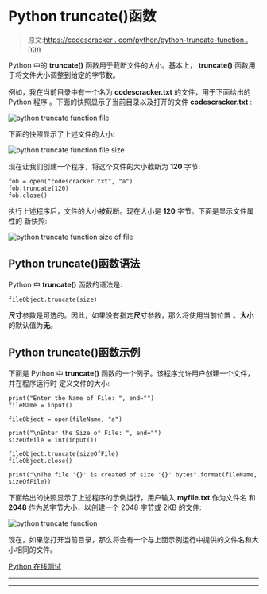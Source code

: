 # Python truncate()函数

> 原文:[https://codescracker . com/python/python-truncate-function . htm](https://codescracker.com/python/python-truncate-function.htm)

Python 中的 **truncate()** 函数用于截断文件的大小。基本上， **truncate()** 函数用于将文件大小调整到给定的字节数。

例如，我在当前目录中有一个名为 **codescracker.txt** 的文件，用于下面给出的 Python 程序 。下面的快照显示了当前目录以及打开的文件 **codescracker.txt** :

![python truncate function file](../Images/3c45697d26e5c065201e88cd65763f9d.png)

下面的快照显示了上述文件的大小:

![python truncate function file size](../Images/be3473f0cf577928c72d60d79aa965f2.png)

现在让我们创建一个程序，将这个文件的大小截断为 **120** 字节:

```
fob = open("codescracker.txt", "a")
fob.truncate(120)
fob.close()
```

执行上述程序后，文件的大小被截断。现在大小是 **120** 字节。下面是显示文件属性的 新快照:

![python truncate function size of file](../Images/f5f2ed53cabeafdfc742e410651b87ce.png)

## Python truncate()函数语法

Python 中 **truncate()** 函数的语法是:

```
fileObject.truncate(size)
```

**尺寸**参数是可选的。因此，如果没有指定**尺寸**参数，那么将使用当前位置 。**大小**的默认值为**无**。

## Python truncate()函数示例

下面是 Python 中 **truncate()** 函数的一个例子。该程序允许用户创建一个文件，并在程序运行时 定义文件的大小:

```
print("Enter the Name of File: ", end="")
fileName = input()

fileObject = open(fileName, "a")

print("\nEnter the Size of File: ", end="")
sizeOfFile = int(input())

fileObject.truncate(sizeOfFile)
fileObject.close()

print("\nThe file '{}' is created of size '{}' bytes".format(fileName, sizeOfFile))
```

下面给出的快照显示了上述程序的示例运行，用户输入 **myfile.txt** 作为文件名 和 **2048** 作为总字节大小，以创建一个 2048 字节或 2KB 的文件:

![python truncate function](../Images/71430b7558932638e4cf59b0389b1722.png)

现在，如果您打开当前目录，那么将会有一个与上面示例运行中提供的文件名和大小相同的文件。

[Python 在线测试](/exam/showtest.php?subid=10)

* * *

* * *